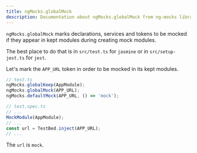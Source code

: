 ```yaml
---
title: ngMocks.globalMock
description: Documentation about ngMocks.globalMock from ng-mocks library
---
```


`ngMocks.globalMock` marks declarations, services and tokens to be mocked if they appear in kept modules during creating mock modules.

The best place to do that is in `src/test.ts` for `jasmine` or in `src/setup-jest.ts` for `jest`.

Let's mark the `APP_URL` token in order to be mocked in its kept modules.

```ts
// test.ts
ngMocks.globalKeep(AppModule);
ngMocks.globalMock(APP_URL);
ngMocks.defaultMock(APP_URL, () => 'mock');
```

```ts
// test.spec.ts
// ...
MockModule(AppModule);
// ...
const url = TestBed.inject(APP_URL);
// ...
```

The `url` is `mock`.
